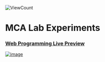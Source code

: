 ![ViewCount](https://views.whatilearened.today/views/github/arjuncvinod/MCA-Lab-Experiments.svg?cache=remove)

# MCA Lab Experiments

### [Web Programming Live Preview](https://arjuncvinod.me/MCA-Lab-Experiments/)
[![image](https://github.com/arjuncvinod/MCA-Lab-Experiments/assets/68469520/f9fe7e3d-6163-4544-ba0d-c279d14d99e4)](https://arjuncvinod.me/MCA-Lab-Experiments/)


